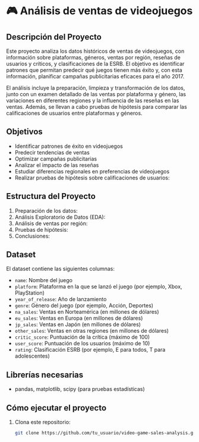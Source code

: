 # 🎮 Análisis de ventas de videojuegos

## Descripción del Proyecto

Este proyecto analiza los datos históricos de ventas de videojuegos, con información sobre plataformas, géneros, ventas por región, reseñas de usuarios y críticos, y clasificaciones de la ESRB. El objetivo es identificar patrones que permitan predecir qué juegos tienen más éxito y, con esta información, planificar campañas publicitarias eficaces para el año 2017.

El análisis incluye la preparación, limpieza y transformación de los datos, junto con un examen detallado de las ventas por plataforma y género, las variaciones en diferentes regiones y la influencia de las reseñas en las ventas. Además, se llevan a cabo pruebas de hipótesis para comparar las calificaciones de usuarios entre plataformas y géneros.

## Objetivos

- Identificar patrones de éxito en videojuegos
- Predecir tendencias de ventas
- Optimizar campañas publicitarias
- Analizar el impacto de las reseñas
- Estudiar diferencias regionales en preferencias de videojuegos
- Realizar pruebas de hipótesis sobre calificaciones de usuarios:

## Estructura del Proyecto

1. Preparación de los datos:   
2. Análisis Exploratorio de Datos (EDA):
3. Análisis de ventas por región:
4. Pruebas de hipótesis:
5. Conclusiones:
  
## Dataset

El dataset contiene las siguientes columnas:

- `name`: Nombre del juego
- `platform`: Plataforma en la que se lanzó el juego (por ejemplo, Xbox, PlayStation)
- `year_of_release`: Año de lanzamiento
- `genre`: Género del juego (por ejemplo, Acción, Deportes)
- `na_sales`: Ventas en Norteamérica (en millones de dólares)
- `eu_sales`: Ventas en Europa (en millones de dólares)
- `jp_sales`: Ventas en Japón (en millones de dólares)
- `other_sales`: Ventas en otras regiones (en millones de dólares)
- `critic_score`: Puntuación de la crítica (máximo de 100)
- `user_score`: Puntuación de los usuarios (máximo de 10)
- `rating`: Clasificación ESRB (por ejemplo, E para todos, T para adolescentes)

## Librerías necesarias

- pandas, matplotlib, scipy (para pruebas estadísticas)

## Cómo ejecutar el proyecto

1. Clona este repositorio:
   ```bash
   git clone https://github.com/tu_usuario/video-game-sales-analysis.git
